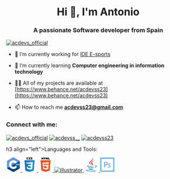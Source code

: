 <h1 align="center">Hi 👋, I'm Antonio</h1>
<h3 align="center">A passionate Software developer from Spain</h3>

<p align="left"> <a href="https://twitter.com/acdevs_official" target="blank"><img src="https://img.shields.io/twitter/follow/acdevs_official?logo=twitter&style=for-the-badge" alt="acdevs_official" /></a> </p>

- 🔭 I’m currently working for [IDE E-sports](https://twitter.com/IDEsportsGG)

- 🌱 I’m currently learning **Computer engineering in information technology**

- 👨‍💻 All of my projects are available at [https://www.behance.net/acdevss23](https://www.behance.net/acdevss23)

- 📫 How to reach me **acdevss23@gmail.com**

<h3 align="left">Connect with me:</h3>
<p align="left">
<a href="https://twitter.com/acdevs_official" target="blank"><img align="center" src="https://raw.githubusercontent.com/rahuldkjain/github-profile-readme-generator/master/src/images/icons/Social/twitter.svg" alt="acdevs_official" height="30" width="40" /></a>
<a href="https://instagram.com/acdevss__" target="blank"><img align="center" src="https://raw.githubusercontent.com/rahuldkjain/github-profile-readme-generator/master/src/images/icons/Social/instagram.svg" alt="acdevss__" height="30" width="40" /></a>
<a href="https://www.behance.net/acdevss23" target="blank"><img align="center" src="https://raw.githubusercontent.com/rahuldkjain/github-profile-readme-generator/master/src/images/icons/Social/behance.svg" alt="acdevss23" height="30" width="40" /></a>
</p>

h3 align="left">Languages and Tools:</h3>
<p align="left"> <a href="https://www.w3schools.com/cpp/" target="_blank" rel="noreferrer"> <img src="https://raw.githubusercontent.com/devicons/devicon/master/icons/cplusplus/cplusplus-original.svg" alt="cplusplus" width="40" height="40"/> </a> <a href="https://www.w3schools.com/css/" target="_blank" rel="noreferrer"> <img src="https://raw.githubusercontent.com/devicons/devicon/master/icons/css3/css3-original-wordmark.svg" alt="css3" width="40" height="40"/> </a> <a href="https://www.w3.org/html/" target="_blank" rel="noreferrer"> <img src="https://raw.githubusercontent.com/devicons/devicon/master/icons/html5/html5-original-wordmark.svg" alt="html5" width="40" height="40"/> </a> <a href="https://www.adobe.com/in/products/illustrator.html" target="_blank" rel="noreferrer"> <img src="https://www.vectorlogo.zone/logos/adobe_illustrator/adobe_illustrator-icon.svg" alt="illustrator" width="40" height="40"/> </a> <a href="https://www.java.com" target="_blank" rel="noreferrer"> <img src="https://raw.githubusercontent.com/devicons/devicon/master/icons/java/java-original.svg" alt="java" width="40" height="40"/> </a> <a href="https://www.photoshop.com/en" target="_blank" rel="noreferrer"> <img src="https://raw.githubusercontent.com/devicons/devicon/master/icons/photoshop/photoshop-line.svg" alt="photoshop" width="40" height="40"/> </a> </p>
